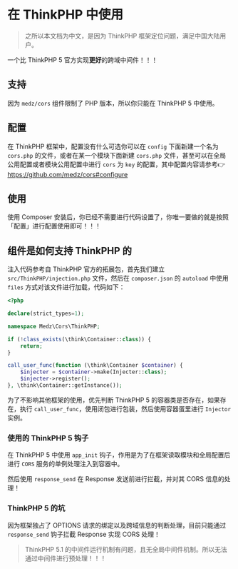 # 在 ThinkPHP 中使用

> 之所以本文档为中文，是因为 ThinkPHP 框架定位问题，满足中国大陆用户。

一个比 ThinkPHP 5 官方实现**更好**的跨域中间件！！！

## 支持

因为 `medz/cors` 组件限制了 PHP 版本，所以你只能在 ThinkPHP 5 中使用。

## 配置

在 ThinkPHP 框架中，配置没有什么可选你可以在 `config` 下面新建一个名为 `cors.php` 的文件，或者在某一个模块下面新建 `cors.php` 文件，甚至可以在全局公用配置或者模块公用配置中进行 `cors` 为 `key` 的配置，其中配置内容请参考👉https://github.com/medz/cors#configure

## 使用

使用 Composer 安装后，你已经不需要进行代码设置了，你唯一要做的就是按照「配置」进行配置使用即可！！！

## 组件是如何支持 ThinkPHP 的

注入代码参考自 ThinkPHP 官方的拓展包，首先我们建立 `src/ThinkPHP/injection.php` 文件，然后在 `composer.json` 的 `autoload` 中使用 `files` 方式对该文件进行加载，代码如下：

```php
<?php

declare(strict_types=1);

namespace Medz\Cors\ThinkPHP;

if (!class_exists(\think\Container::class)) {
    return;
}

call_user_func(function (\think\Container $container) {
    $injecter = $container->make(Injecter::class);
    $injecter->register();
}, \think\Container::getInstance());
```

为了不影响其他框架的使用，优先判断 ThinkPHP 5 的容器类是否存在，如果存在，执行 `call_user_func`，使用闭包进行包装，然后使用容器蛋里进行 `Injector` 实例。

### 使用的 ThinkPHP 5 钩子

在 ThinkPHP 5 中使用 `app_init` 钩子，作用是为了在框架读取模块和全局配置后进行 `CORS` 服务的单例处理注入到容器中。

然后使用 `response_send` 在 Response 发送前进行拦截，并对其 CORS 信息的处理！

### ThinkPHP 5 的坑

因为框架独占了 OPTIONS 请求的绑定以及跨域信息的判断处理，目前只能通过 `response_send` 钩子拦截 Response 实现 CORS 处理！

> ThinkPHP 5.1 的中间件运行机制有问题，且无全局中间件机制。所以无法通过中间件进行预处理！！！
